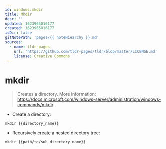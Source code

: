 ```yaml
---
id: windows.mkdir
title: Mkdir
desc: ''
updated: 1623965016177
created: 1623965016177
isDir: false
gitNotePath: 'pages/{{ noteHiearchy }}.md'
sources:
  - name: tldr-pages
    url: 'https://github.com/tldr-pages/tldr/blob/master/LICENSE.md'
    license: Creative Commons
---
```

# mkdir

> Creates a directory.
> More information: <https://docs.microsoft.com/windows-server/administration/windows-commands/mkdir>.

- Create a directory:

`mkdir {{directory_name}}`

- Recursively create a nested directory tree:

`mkdir {{path/to/sub_directory_name}}`

